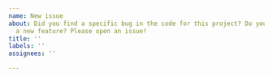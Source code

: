 ```yaml
---
name: New issue
about: Did you find a specific bug in the code for this project? Do you want to request
  a new feature? Please open an issue!
title: ''
labels: ''
assignees: ''

---
```



